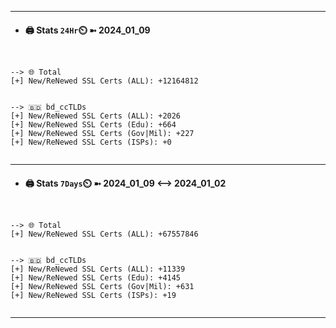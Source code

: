 

---
- #### 🖨️ **Stats** `24Hr`⏲️ ➼ 2024_01_09
```console


--> 🌐 Total
[+] New/ReNewed SSL Certs (ALL): +12164812


--> 🇧🇩 bd_ccTLDs
[+] New/ReNewed SSL Certs (ALL): +2026
[+] New/ReNewed SSL Certs (Edu): +664
[+] New/ReNewed SSL Certs (Gov|Mil): +227
[+] New/ReNewed SSL Certs (ISPs): +0


```

---
- #### 🖨️ **Stats** `7Days`⏲️ ➼ 2024_01_09 <--> 2024_01_02
```console


--> 🌐 Total
[+] New/ReNewed SSL Certs (ALL): +67557846


--> 🇧🇩 bd_ccTLDs
[+] New/ReNewed SSL Certs (ALL): +11339
[+] New/ReNewed SSL Certs (Edu): +4145
[+] New/ReNewed SSL Certs (Gov|Mil): +631
[+] New/ReNewed SSL Certs (ISPs): +19


```

---

